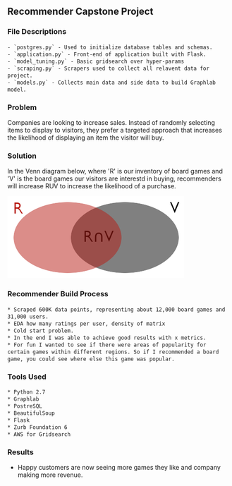 ## Recommender Capstone Project

### File Descriptions
	- `postgres.py` - Used to initialize database tables and schemas.
	- `application.py` - Front-end of application built with Flask.
	- `model_tuning.py` - Basic gridsearch over hyper-params
	- `scraping.py` - Scrapers used to collect all relavent data for project.
	- `models.py` - Collects main data and side data to build Graphlab model.

### Problem
Companies are looking to increase sales. Instead of randomly selecting items to display to visitors, they prefer a targeted approach that increases the likelihood of displaying an item the visitor will buy.

### Solution
In the Venn diagram below, where 'R' is our inventory of board games and 'V' is the board games our visitors are interestd in buying, recommenders will increase RUV to increase the likelihood of a purchase. 

![Alt text](/img/venn.png?raw=true "Image Title")

### Recommender Build Process
	* Scraped 600K data points, representing about 12,000 board games and 31,000 users.
	* EDA how many ratings per user, density of matrix
	* Cold start problem.
	* In the end I was able to achieve good results with x metrics.
	* For fun I wanted to see if there were areas of popularity for certain games within different regions. So if I recommended a board game, you could see where else this game was popular.

### Tools Used
	* Python 2.7
	* Graphlab
	* PostreSQL
	* BeautifulSoup
	* Flask
	* Zurb Foundation 6
	* AWS for Gridsearch

### Results
- Happy customers are now seeing more games they like and company making more revenue.

